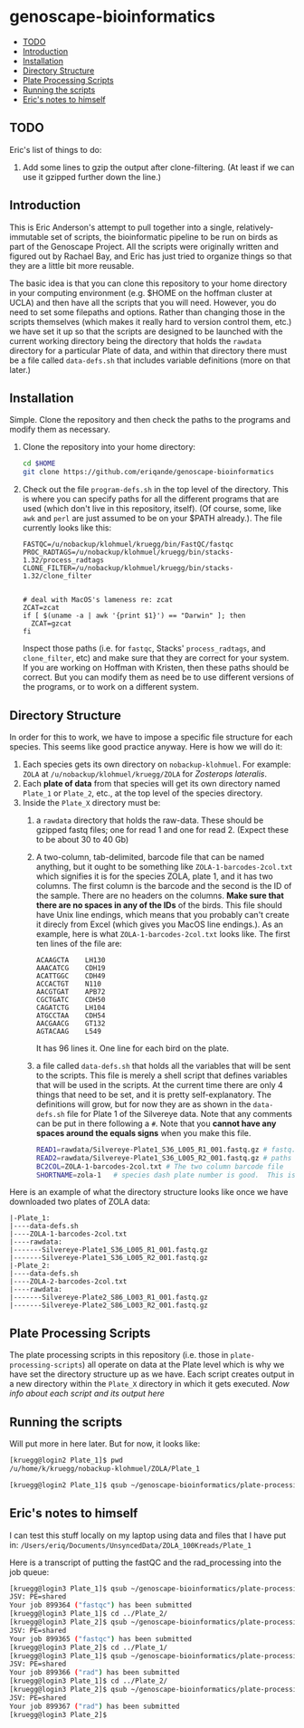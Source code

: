 genoscape-bioinformatics
================

-   [TODO](#todo)
-   [Introduction](#introduction)
-   [Installation](#installation)
-   [Directory Structure](#directory-structure)
-   [Plate Processing Scripts](#plate-processing-scripts)
-   [Running the scripts](#running-the-scripts)
-   [Eric's notes to himself](#erics-notes-to-himself)

<!-- README.md is generated from README.Rmd. Please edit that file -->
TODO
----

Eric's list of things to do:

1.  Add some lines to gzip the output after clone-filtering. (At least if we can use it gzipped further down the line.)

Introduction
------------

This is Eric Anderson's attempt to pull together into a single, relatively-immutable set of scripts, the bioinformatic pipeline to be run on birds as part of the Genoscape Project. All the scripts were originally written and figured out by Rachael Bay, and Eric has just tried to organize things so that they are a little bit more reusable.

The basic idea is that you can clone this repository to your home directory in your computing environment (e.g. $HOME on the hoffman cluster at UCLA) and then have all the scripts that you will need. However, you do need to set some filepaths and options. Rather than changing those in the scripts themselves (which makes it really hard to version control them, etc.) we have set it up so that the scripts are designed to be launched with the current working directory being the directory that holds the `rawdata` directory for a particular Plate of data, and within that directory there must be a file called `data-defs.sh` that includes variable definitions (more on that later.)

Installation
------------

Simple. Clone the repository and then check the paths to the programs and modify them as necessary.

1.  Clone the repository into your home directory:

    ``` sh
    cd $HOME
    git clone https://github.com/eriqande/genoscape-bioinformatics
    ```

2.  Check out the file `program-defs.sh` in the top level of the directory. This is where you can specify paths for all the different programs that are used (which don't live in this repository, itself). (Of course, some, like `awk` and `perl` are just assumed to be on your $PATH already.). The file currently looks like this:



        FASTQC=/u/nobackup/klohmuel/kruegg/bin/FastQC/fastqc
        PROC_RADTAGS=/u/nobackup/klohmuel/kruegg/bin/stacks-1.32/process_radtags
        CLONE_FILTER=/u/nobackup/klohmuel/kruegg/bin/stacks-1.32/clone_filter


        # deal with MacOS's lameness re: zcat
        ZCAT=zcat
        if [ $(uname -a | awk '{print $1}') == "Darwin" ]; then
          ZCAT=gzcat
        fi

    Inspect those paths (i.e. for `fastqc`, Stacks' `process_radtags`, and `clone_filter`, etc) and make sure that they are correct for your system. If you are working on Hoffman with Kristen, then these paths should be correct. But you can modify them as need be to use different versions of the programs, or to work on a different system.

Directory Structure
-------------------

In order for this to work, we have to impose a specific file structure for each species. This seems like good practice anyway. Here is how we will do it:

1.  Each species gets its own directory on `nobackup-klohmuel`. For example: `ZOLA` at `/u/nobackup/klohmuel/kruegg/ZOLA` for *Zosterops lateralis*.
2.  Each **plate of data** from that species will get its own directory named `Plate_1` or `Plate_2`, etc., at the top level of the species directory.
3.  Inside the `Plate_X` directory must be:
    1.  a `rawdata` directory that holds the raw-data. These should be gzipped fastq files; one for read 1 and one for read 2. (Expect these to be about 30 to 40 Gb)
    2.  A two-column, tab-delimited, barcode file that can be named anything, but it ought to be something like `ZOLA-1-barcodes-2col.txt` which signifies it is for the species ZOLA, plate 1, and it has two columns. The first column is the barcode and the second is the ID of the sample. There are no headers on the columns. **Make sure that there are no spaces in any of the IDs** of the birds. This file should have Unix line endings, which means that you probably can't create it direcly from Excel (which gives you MacOS line endings.). As an example, here is what `ZOLA-1-barcodes-2col.txt` looks like. The first ten lines of the file are:

            ACAAGCTA    LH130
            AAACATCG    CDH19
            ACATTGGC    CDH49
            ACCACTGT    N110
            AACGTGAT    APB72
            CGCTGATC    CDH50
            CAGATCTG    LH104
            ATGCCTAA    CDH54
            AACGAACG    GT132
            AGTACAAG    L549

        It has 96 lines it. One line for each bird on the plate.
    3.  a file called `data-defs.sh` that holds all the variables that will be sent to the scripts. This file is merely a shell script that defines variables that will be used in the scripts. At the current time there are only 4 things that need to be set, and it is pretty self-explanatory. The definitions will grow, but for now they are as shown in the `data-defs.sh` file for Plate 1 of the Silvereye data. Note that any comments can be put in there following a `#`. Note that you **cannot have any spaces around the equals signs** when you make this file.

        ``` sh
        READ1=rawdata/Silvereye-Plate1_S36_L005_R1_001.fastq.gz # fastq.gz file for Read one.
        READ2=rawdata/Silvereye-Plate1_S36_L005_R2_001.fastq.gz # paths relative to the Plate_1 directory.
        BC2COL=ZOLA-1-barcodes-2col.txt # The two column barcode file
        SHORTNAME=zola-1   # species dash plate number is good.  This is used for output later  
        ```

Here is an example of what the directory structure looks like once we have downloaded two plates of ZOLA data:

    |-Plate_1:
    |----data-defs.sh
    |----ZOLA-1-barcodes-2col.txt
    |----rawdata:
    |-------Silvereye-Plate1_S36_L005_R1_001.fastq.gz
    |-------Silvereye-Plate1_S36_L005_R2_001.fastq.gz
    |-Plate_2:
    |----data-defs.sh
    |----ZOLA-2-barcodes-2col.txt
    |----rawdata:
    |-------Silvereye-Plate2_S86_L003_R1_001.fastq.gz
    |-------Silvereye-Plate2_S86_L003_R2_001.fastq.gz

Plate Processing Scripts
------------------------

The plate processing scripts in this repository (i.e. those in `plate-processing-scripts`) all operate on data at the Plate level which is why we have set the directory structure up as we have. Each script creates output in a new directory within the `Plate_X` directory in which it gets executed. *Now info about each script and its output here*

Running the scripts
-------------------

Will put more in here later. But for now, it looks like:

``` sh
[kruegg@login2 Plate_1]$ pwd
/u/home/k/kruegg/nobackup-klohmuel/ZOLA/Plate_1

[kruegg@login2 Plate_1]$ qsub ~/genoscape-bioinformatics/plate-processing-scripts/01-fastqc.sh 
```

Eric's notes to himself
-----------------------

I can test this stuff locally on my laptop using data and files that I have put in: `/Users/eriq/Documents/UnsyncedData/ZOLA_100Kreads/Plate_1`

Here is a transcript of putting the fastQC and the rad\_processing into the job queue:

``` sh
[kruegg@login3 Plate_1]$ qsub ~/genoscape-bioinformatics/plate-processing-scripts/01-fastqc.sh 
JSV: PE=shared
Your job 899364 ("fastqc") has been submitted
[kruegg@login3 Plate_1]$ cd ../Plate_2/
[kruegg@login3 Plate_2]$ qsub ~/genoscape-bioinformatics/plate-processing-scripts/01-fastqc.sh 
JSV: PE=shared
Your job 899365 ("fastqc") has been submitted
[kruegg@login3 Plate_2]$ cd ../Plate_1/
[kruegg@login3 Plate_1]$ qsub ~/genoscape-bioinformatics/plate-processing-scripts/02-rad-process.sh 
JSV: PE=shared
Your job 899366 ("rad") has been submitted
[kruegg@login3 Plate_1]$ cd ../Plate_2/
[kruegg@login3 Plate_2]$ qsub ~/genoscape-bioinformatics/plate-processing-scripts/02-rad-process.sh 
JSV: PE=shared
Your job 899367 ("rad") has been submitted
[kruegg@login3 Plate_2]$ 
```
